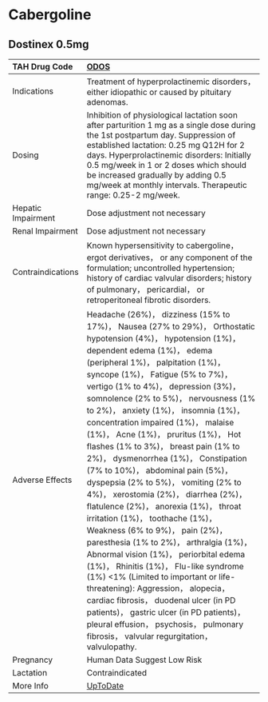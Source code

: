 # Cabergoline

## Dostinex 0.5mg

| TAH Drug Code      | [ODOS](https://www.tahsda.org.tw/drugs/hissearch.php?drug_code=ODOS)                                                                                                                                                                                                                                                                                                                                                                                                                                                                                                                                                                                                                                                                                                                                                                                                                                                                                                                                                                                                                                                                   |
|:-------------------|:---------------------------------------------------------------------------------------------------------------------------------------------------------------------------------------------------------------------------------------------------------------------------------------------------------------------------------------------------------------------------------------------------------------------------------------------------------------------------------------------------------------------------------------------------------------------------------------------------------------------------------------------------------------------------------------------------------------------------------------------------------------------------------------------------------------------------------------------------------------------------------------------------------------------------------------------------------------------------------------------------------------------------------------------------------------------------------------------------------------------------------------|
| Indications        | Treatment of hyperprolactinemic disorders， either idiopathic or caused by pituitary adenomas.                                                                                                                                                                                                                                                                                                                                                                                                                                                                                                                                                                                                                                                                                                                                                                                                                                                                                                                                                                                                                                         |
| Dosing             | Inhibition of physiological lactation soon after parturition 1 mg as a single dose during the 1st postpartum day. Suppression of established lactation: 0.25 mg Q12H for 2 days. Hyperprolactinemic disorders: Initially 0.5 mg/week in 1 or 2 doses which should be increased gradually by adding 0.5 mg/week at monthly intervals. Therapeutic range: 0.25-2 mg/week.                                                                                                                                                                                                                                                                                                                                                                                                                                                                                                                                                                                                                                                                                                                                                                |
| Hepatic Impairment | Dose adjustment not necessary                                                                                                                                                                                                                                                                                                                                                                                                                                                                                                                                                                                                                                                                                                                                                                                                                                                                                                                                                                                                                                                                                                          |
| Renal Impairment   | Dose adjustment not necessary                                                                                                                                                                                                                                                                                                                                                                                                                                                                                                                                                                                                                                                                                                                                                                                                                                                                                                                                                                                                                                                                                                          |
| Contraindications  | Known hypersensitivity to cabergoline， ergot derivatives， or any component of the formulation; uncontrolled hypertension; history of cardiac valvular disorders; history of pulmonary， pericardial， or retroperitoneal fibrotic disorders.                                                                                                                                                                                                                                                                                                                                                                                                                                                                                                                                                                                                                                                                                                                                                                                                                                                                                         |
| Adverse Effects    | Headache (26%)， dizziness (15% to 17%)， Nausea (27% to 29%)， Orthostatic hypotension (4%)， hypotension (1%)， dependent edema (1%)， edema (peripheral 1%)， palpitation (1%)， syncope (1%)， Fatigue (5% to 7%)， vertigo (1% to 4%)， depression (3%)， somnolence (2% to 5%)， nervousness (1% to 2%)， anxiety (1%)， insomnia (1%)， concentration impaired (1%)， malaise (1%)， Acne (1%)， pruritus (1%)， Hot flashes (1% to 3%)， breast pain (1% to 2%)， dysmenorrhea (1%)， Constipation (7% to 10%)， abdominal pain (5%)， dyspepsia (2% to 5%)， vomiting (2% to 4%)， xerostomia (2%)， diarrhea (2%)， flatulence (2%)， anorexia (1%)， throat irritation (1%)， toothache (1%)， Weakness (6% to 9%)， pain (2%)， paresthesia (1% to 2%)， arthralgia (1%)， Abnormal vision (1%)， periorbital edema (1%)， Rhinitis (1%)， Flu-like syndrome (1%) <1% (Limited to important or life-threatening): Aggression， alopecia， cardiac fibrosis， duodenal ulcer (in PD patients)， gastric ulcer (in PD patients)， pleural effusion， psychosis， pulmonary fibrosis， valvular regurgitation， valvulopathy. |
| Pregnancy          | Human Data Suggest Low Risk                                                                                                                                                                                                                                                                                                                                                                                                                                                                                                                                                                                                                                                                                                                                                                                                                                                                                                                                                                                                                                                                                                            |
| Lactation          | Contraindicated                                                                                                                                                                                                                                                                                                                                                                                                                                                                                                                                                                                                                                                                                                                                                                                                                                                                                                                                                                                                                                                                                                                        |
| More Info          | [UpToDate](https://www.uptodate.com/contents/cabergoline-drug-information)                                                                                                                                                                                                                                                                                                                                                                                                                                                                                                                                                                                                                                                                                                                                                                                                                                                                                                                                                                                                                                                             |

